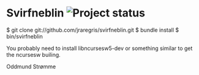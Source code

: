 Svirfneblin ![Project status](http://stillmaintained.com/jraregris/svirfneblin.png)
===========

  $ git clone git://github.com/jraregris/svirfneblin.git
  $ bundle install
  $ bin/svirfneblin

You probably need to install libncursesw5-dev or something similar to get the ncursesw builing.

Oddmund Strømme